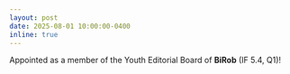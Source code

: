 ```yaml
---
layout: post
date: 2025-08-01 10:00:00-0400
inline: true
---
```


Appointed as a member of the Youth Editorial Board of **BiRob** (IF 5.4, Q1)!
